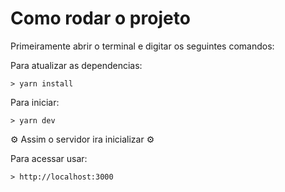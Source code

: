 # Como rodar o projeto
Primeiramente abrir o terminal e digitar os seguintes comandos:

Para atualizar as dependencias:
```
> yarn install
```

Para iniciar:
```
> yarn dev
```

⚙ Assim o servidor ira inicializar ⚙ 

Para acessar usar: 
```
> http://localhost:3000 
```